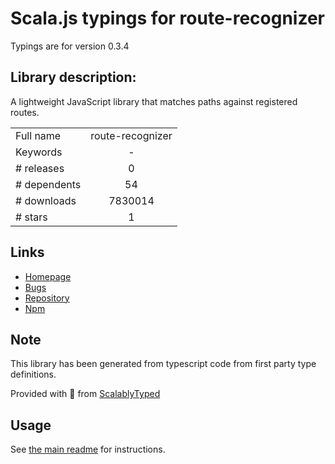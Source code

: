 
# Scala.js typings for route-recognizer

Typings are for version 0.3.4

## Library description:
A lightweight JavaScript library that matches paths against registered routes.

|                    |                 |
| ------------------ | :-------------: |
| Full name          | route-recognizer |
| Keywords           | - |
| # releases         | 0 |
| # dependents       | 54 |
| # downloads        | 7830014 |
| # stars            | 1 |

## Links
- [Homepage](https://github.com/tildeio/route-recognizer)
- [Bugs](https://github.com/tildeio/route-recognizer/issues)
- [Repository](https://github.com/tildeio/route-recognizer)
- [Npm](https://www.npmjs.com/package/route-recognizer)
    


## Note
This library has been generated from typescript code from first party type definitions.

Provided with :purple_heart: from [ScalablyTyped](https://github.com/oyvindberg/ScalablyTyped)

## Usage
See [the main readme](../../readme.md) for instructions.


